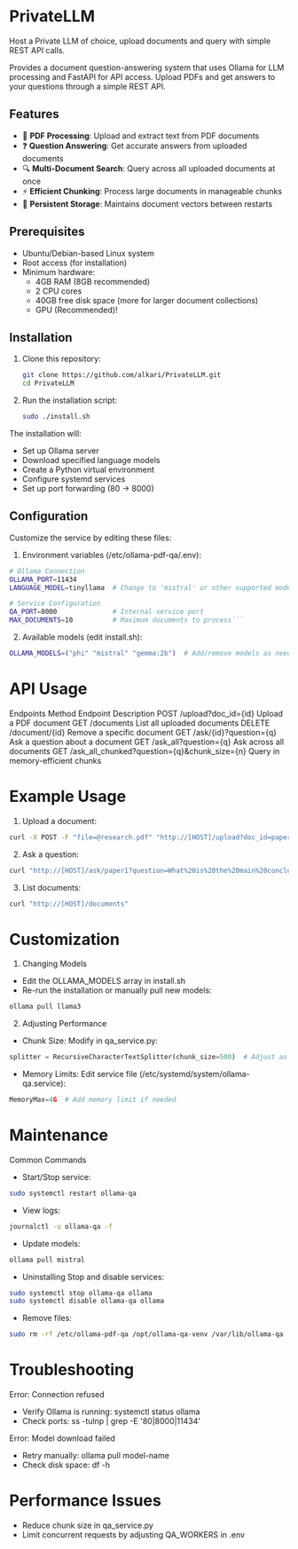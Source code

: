 # PrivateLLM
Host a Private LLM of choice, upload documents and query with simple REST API calls.


Provides a document question-answering system that uses Ollama for LLM processing and FastAPI for API access. Upload PDFs and get answers to your questions through a simple REST API.

## Features

- 📄 **PDF Processing**: Upload and extract text from PDF documents
- ❓ **Question Answering**: Get accurate answers from uploaded documents
- 🔍 **Multi-Document Search**: Query across all uploaded documents at once
- ⚡ **Efficient Chunking**: Process large documents in manageable chunks
- 🔄 **Persistent Storage**: Maintains document vectors between restarts

## Prerequisites

- Ubuntu/Debian-based Linux system
- Root access (for installation)
- Minimum hardware:
  - 4GB RAM (8GB recommended)
  - 2 CPU cores
  - 40GB free disk space (more for larger document collections)
  - GPU (Recommended)!

## Installation

1. Clone this repository:
   ```bash
   git clone https://github.com/alkari/PrivateLLM.git 
   cd PrivateLLM
   ```

2. Run the installation script:
   ```bash
   sudo ./install.sh
   ```

The installation will:

- Set up Ollama server
- Download specified language models
- Create a Python virtual environment
- Configure systemd services
- Set up port forwarding (80 → 8000)

## Configuration
Customize the service by editing these files:

1. Environment variables (/etc/ollama-pdf-qa/.env):
```bash
# Ollama Connection
OLLAMA_PORT=11434
LANGUAGE_MODEL=tinyllama  # Change to 'mistral' or other supported models

# Service Configuration
QA_PORT=8000              # Internal service port
MAX_DOCUMENTS=10          # Maximum documents to process```
```
2. Available models (edit install.sh):
```bash
OLLAMA_MODELS=("phi" "mistral" "gemma:2b")  # Add/remove models as needed
```

# API Usage

Endpoints
Method	Endpoint	Description
POST	/upload?doc_id={id}	Upload a PDF document
GET	/documents	List all uploaded documents
DELETE	/document/{id}	Remove a specific document
GET	/ask/{id}?question={q}	Ask a question about a document
GET	/ask_all?question={q}	Ask across all documents
GET	/ask_all_chunked?question={q}&chunk_size={n}	Query in memory-efficient chunks

# Example Usage

1. Upload a document:
```bash
curl -X POST -F "file=@research.pdf" "http://[HOST]/upload?doc_id=paper1"
```

2. Ask a question:
```bash
curl "http://[HOST]/ask/paper1?question=What%20is%20the%20main%20conclusion?"
```

3. List documents:
```bash
curl "http://[HOST]/documents"
```

# Customization
1. Changing Models
- Edit the OLLAMA_MODELS array in install.sh
- Re-run the installation or manually pull new models:
```bash
ollama pull llama3
```

2. Adjusting Performance
- Chunk Size: Modify in qa_service.py:
```python
splitter = RecursiveCharacterTextSplitter(chunk_size=500)  # Adjust as needed
```

- Memory Limits: Edit service file (/etc/systemd/system/ollama-qa.service):
```python
MemoryMax=4G  # Add memory limit if needed
```

# Maintenance
Common Commands
- Start/Stop service:
```bash
sudo systemctl restart ollama-qa
```

- View logs:
```bash
journalctl -u ollama-qa -f
```

- Update models:
```bash
ollama pull mistral
```

- Uninstalling
Stop and disable services:
```bash
sudo systemctl stop ollama-qa ollama
sudo systemctl disable ollama-qa ollama
```

- Remove files:
```bash
sudo rm -rf /etc/ollama-pdf-qa /opt/ollama-qa-venv /var/lib/ollama-qa
```

# Troubleshooting
Error: Connection refused

- Verify Ollama is running: systemctl status ollama
- Check ports: ss -tulnp | grep -E '80|8000|11434'

Error: Model download failed

- Retry manually: ollama pull model-name
- Check disk space: df -h

# Performance Issues

- Reduce chunk size in qa_service.py
- Limit concurrent requests by adjusting QA_WORKERS in .env
